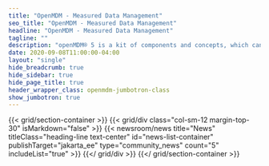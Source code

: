 ```yaml
---
title: "OpenMDM - Measured Data Management"
seo_title: "OpenMDM - Measured Data Management"
headline: "OpenMDM - Measured Data Management"
tagline: ""
description: "openMDM® 5 is a kit of components and concepts, which can be used to compose applications for measured data management systems. The development of components and concepts is driven by the openMDM® Eclipse Working Group. All components and concepts are published under the Eclipse Public License."
date: 2020-09-08T11:00:00-04:00
layout: "single"
hide_breadcrumb: true
hide_sidebar: true
hide_page_title: true
header_wrapper_class: openmdm-jumbotron-class
show_jumbotron: true
---
```


{{< grid/section-container >}}
  {{< grid/div class="col-sm-12 margin-top-30" isMarkdown="false" >}}
    {{< newsroom/news
          title="News"
          titleClass="heading-line text-center"
          id="news-list-container"
          publishTarget="jakarta_ee"
          type="community_news"
          count="5"
          includeList="true" >}}
  {{</ grid/div >}}
{{</ grid/section-container >}}